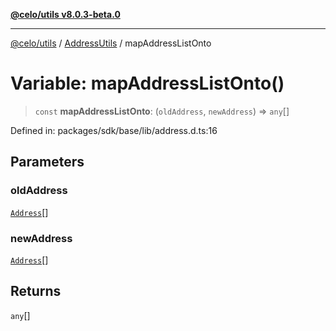 [**@celo/utils v8.0.3-beta.0**](../../../../README.md)

***

[@celo/utils](../../../../README.md) / [AddressUtils](../README.md) / mapAddressListOnto

# Variable: mapAddressListOnto()

> `const` **mapAddressListOnto**: (`oldAddress`, `newAddress`) => `any`[]

Defined in: packages/sdk/base/lib/address.d.ts:16

## Parameters

### oldAddress

[`Address`](../type-aliases/Address.md)[]

### newAddress

[`Address`](../type-aliases/Address.md)[]

## Returns

`any`[]
